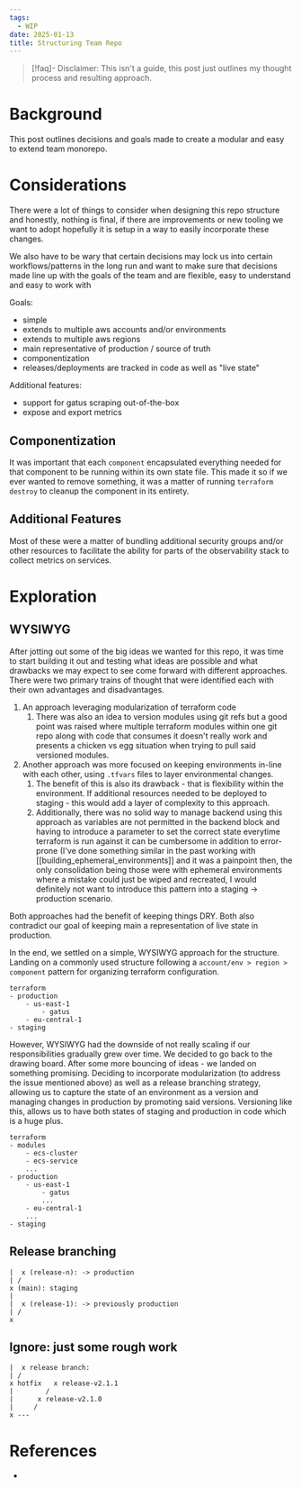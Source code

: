 ```yaml
---
tags:
  - WIP
date: 2025-01-13
title: Structuring Team Repo
---
```


> [!faq]- Disclaimer: 
> This isn't a guide, this post just outlines my thought process and resulting approach.

# Background

This post outlines decisions and goals made to create a modular and easy to extend team monorepo.

# Considerations

There were a lot of things to consider when designing this repo structure and honestly, nothing is final, if there are improvements or new tooling we want to adopt hopefully it is setup in a way to easily incorporate these changes.

We also have to be wary that certain decisions may lock us into certain workflows/patterns in the long run and want to make sure that decisions made line up with the goals of the team and are flexible, easy to understand and easy to work with

Goals:

- simple
- extends to multiple aws accounts and/or environments
- extends to multiple aws regions
- main representative of production / source of truth
- componentization
- releases/deployments are tracked in code as well as "live state"

Additional features:
- support for gatus scraping out-of-the-box
- expose and export metrics

## Componentization

It was important that each `component` encapsulated everything needed for that component to be running within its own state file. This made it so if we ever wanted to remove something, it was a matter of running `terraform destroy` to cleanup the component in its entirety.

## Additional Features

Most of these were a matter of bundling additional security groups and/or other resources to facilitate the ability for parts of the observability stack to collect metrics on services.

# Exploration

## WYSIWYG

After jotting out some of the big ideas we wanted for this repo, it was time to start building it out and testing what ideas are possible and what drawbacks we may expect to see come forward with different approaches. There were two primary trains of thought that were identified each with their own advantages and disadvantages.

1. An approach leveraging modularization of terraform code
	1. There was also an idea to version modules using git refs but a good point was raised where multiple terraform modules within one git repo along with code that consumes it doesn't really work and presents a chicken vs egg situation when trying to pull said versioned modules. 
2. Another approach was more focused on keeping environments in-line with each other, using `.tfvars` files to layer environmental changes. 
	1. The benefit of this is also its drawback - that is flexibility within the environment. If additional resources needed to be deployed to staging - this would add a layer of complexity to this approach.
	2. Additionally, there was no solid way to manage backend using this approach as variables are not permitted in the backend block and having to introduce a parameter to set the correct state everytime terraform is run against it can be cumbersome in addition to error-prone (I've done something similar in the past working with [[building_ephemeral_environments]] and it was a painpoint then, the only consolidation being those were with ephemeral environments where a mistake could just be wiped and recreated, I would definitely not want to introduce this pattern into a staging -> production scenario.

Both approaches had the benefit of keeping things DRY. Both also contradict our goal of keeping main a representation of live state in production. 

In the end, we settled on a simple, WYSIWYG approach for the structure. Landing on a commonly used structure following a `account/env > region > component` pattern for organizing terraform configuration.

```
terraform
- production
	- us-east-1
		- gatus
	- eu-central-1
- staging
```

However, WYSIWYG had the downside of not really scaling if our responsibilities gradually grew over time. We decided to go back to the drawing board. After some more bouncing of ideas - we landed on something promising. Deciding to incorporate modularization (to address the issue mentioned above) as well as a release branching strategy, allowing us to capture the state of an environment as a version and managing changes in production by promoting said versions. Versioning like this, allows us to have both states of staging and production in code which is a huge plus.

```
terraform
- modules
	- ecs-cluster
	- ecs-service
	...
- production
	- us-east-1
		- gatus
		...
	- eu-central-1
	...
- staging
```

## Release branching

```
|  x (release-n): -> production
| /
x (main): staging
|
|  x (release-1): -> previously production
| /
x
```

## Ignore: just some rough work

```
|  x release branch: 
| /
x hotfix   x release-v2.1.1
|        /
|      x release-v2.1.0
|     /
x ---
```

# References

- 
